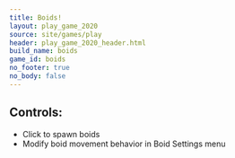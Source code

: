 ```yaml
---
title: Boids!
layout: play_game_2020
source: site/games/play
header: play_game_2020_header.html
build_name: boids
game_id: boids
no_footer: true
no_body: false
---
```


## Controls:
- Click to spawn boids
- Modify boid movement behavior in Boid Settings menu